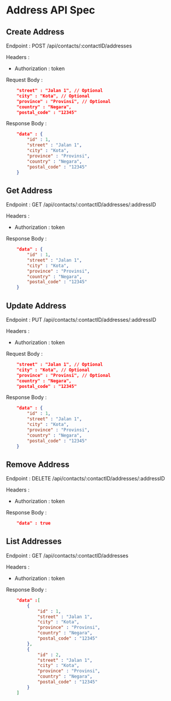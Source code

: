# Address API Spec

## Create Address

Endpoint : POST /api/contacts/:contactID/addresses

Headers :
- Authorization : token

Request Body :

```json
    "street" : "Jalan 1", // Optional
    "city" : "Kota", // Optional
    "province" : "Provinsi", // Optional
    "country" : "Negara", 
    "postal_code" : "12345"
```

Response Body :

```json
    "data" : {
        "id" : 1,
        "street" : "Jalan 1",
        "city" : "Kota", 
        "province" : "Provinsi",
        "country" : "Negara", 
        "postal_code" : "12345"
    }
```
## Get Address
Endpoint : GET /api/contacts/:contactID/addresses/:addressID

Headers :
- Authorization : token

Response Body :

```json
    "data" : {
        "id" : 1,
        "street" : "Jalan 1", 
        "city" : "Kota", 
        "province" : "Provinsi", 
        "country" : "Negara", 
        "postal_code" : "12345"
    }
```
## Update Address

Endpoint : PUT /api/contacts/:contactID/addresses/:addressID

Headers :
- Authorization : token

Request Body :

```json
    "street" : "Jalan 1", // Optional
    "city" : "Kota", // Optional
    "province" : "Provinsi", // Optional
    "country" : "Negara", 
    "postal_code" : "12345"
```

Response Body :

```json
    "data" : {
        "id" : 1,
        "street" : "Jalan 1", 
        "city" : "Kota", 
        "province" : "Provinsi", 
        "country" : "Negara", 
        "postal_code" : "12345"
    }
```

## Remove Address

Endpoint : DELETE /api/contacts/:contactID/addresses/:addressID

Headers :
- Authorization : token

Response Body :

```json
    "data" : true
```

## List Addresses

Endpoint : GET /api/contacts/:contactID/addresses

Headers :
- Authorization : token

Response Body :

```json
    "data" :[ 
        {
            "id" : 1,
            "street" : "Jalan 1", 
            "city" : "Kota", 
            "province" : "Provinsi", 
            "country" : "Negara", 
            "postal_code" : "12345"
        },
        {
            "id" : 2,
            "street" : "Jalan 1", 
            "city" : "Kota", 
            "province" : "Provinsi", 
            "country" : "Negara", 
            "postal_code" : "12345"
        }
    ]
```